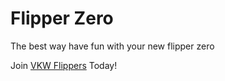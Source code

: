 # Flipper Zero
The best way have fun with your new flipper zero

Join [VKW Flippers](https://discord.gg/FdRJFC94gk) Today!
